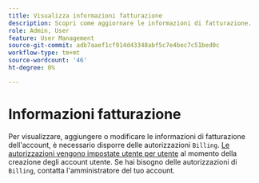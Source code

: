```yaml
---
title: Visualizza informazioni fatturazione
description: Scopri come aggiornare le informazioni di fatturazione.
role: Admin, User
feature: User Management
source-git-commit: adb7aaef1cf914d43348abf5c7e4bec7c51bed0c
workflow-type: tm+mt
source-wordcount: '46'
ht-degree: 0%

---
```


# Informazioni fatturazione

Per visualizzare, aggiungere o modificare le informazioni di fatturazione dell&#39;account, è necessario disporre delle autorizzazioni `Billing`. [Le autorizzazioni vengono impostate utente per utente](../../administrator/user-management/user-management.md) al momento della creazione degli account utente. Se hai bisogno delle autorizzazioni di `Billing`, contatta l&#39;amministratore del tuo account.
